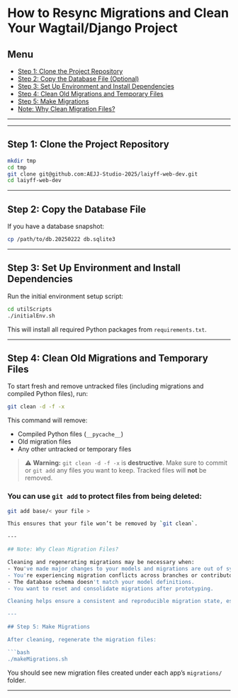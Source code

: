 # How to Resync Migrations and Clean Your Wagtail/Django Project

##  Menu

- [Step 1: Clone the Project Repository](#step-1-clone-the-project-repository)
- [Step 2: Copy the Database File (Optional)](#step-2-copy-the-database-file-optional)
- [Step 3: Set Up Environment and Install Dependencies](#step-3-set-up-environment-and-install-dependencies)
- [Step 4: Clean Old Migrations and Temporary Files](#step-4-clean-old-migrations-and-temporary-files)
- [Step 5: Make Migrations](#step-5-make-migrations)
- [Note: Why Clean Migration Files?](#note-why-clean-migration-files)

---

---

## Step 1: Clone the Project Repository

```bash
mkdir tmp
cd tmp
git clone git@github.com:AEJJ-Studio-2025/laiyff-web-dev.git
cd laiyff-web-dev
```

---

## Step 2: Copy the Database File 

If you have a database snapshot:

```bash
cp /path/to/db.20250222 db.sqlite3
```

---

## Step 3: Set Up Environment and Install Dependencies

Run the initial environment setup script:

```bash
cd utilScripts
./initialEnv.sh
```

This will install all required Python packages from `requirements.txt`.

---

## Step 4: Clean Old Migrations and Temporary Files

To start fresh and remove untracked files (including migrations and compiled Python files), run:

```bash
git clean -d -f -x
```

This command will remove:
- Compiled Python files (`__pycache__`)
- Old migration files
- Any other untracked or temporary files

> ⚠️ **Warning:** `git clean -d -f -x` is **destructive**. Make sure to commit or `git add` any files you want to keep. Tracked files will **not** be removed.

### You can use `git add` to protect files from being deleted:

```bash
git add base/< your file >

This ensures that your file won’t be removed by `git clean`.

---

## Note: Why Clean Migration Files?

Cleaning and regenerating migrations may be necessary when:
- You've made major changes to your models and migrations are out of sync.
- You're experiencing migration conflicts across branches or contributors.
- The database schema doesn't match your model definitions.
- You want to reset and consolidate migrations after prototyping.

Cleaning helps ensure a consistent and reproducible migration state, especially during early-stage development.

---

## Step 5: Make Migrations

After cleaning, regenerate the migration files:

```bash
./makeMigrations.sh
```

You should see new migration files created under each app’s `migrations/` folder.

---